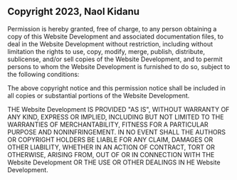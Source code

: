## Copyright 2023, Naol Kidanu

Permission is hereby granted, free of charge, to any person obtaining a copy of this Website Development and associated documentation files, to deal in the Website Development without restriction, including without limitation the rights to use, copy, modify, merge, publish, distribute, sublicense, and/or sell copies of the Website Development, and to permit persons to whom the Website Development is furnished to do so, subject to the following conditions:

The above copyright notice and this permission notice shall be included in all copies or substantial portions of the Website Development.

THE Website Development IS PROVIDED "AS IS", WITHOUT WARRANTY OF ANY KIND, EXPRESS OR IMPLIED, INCLUDING BUT NOT LIMITED TO THE WARRANTIES OF MERCHANTABILITY, FITNESS FOR A PARTICULAR PURPOSE AND NONINFRINGEMENT. IN NO EVENT SHALL THE AUTHORS OR COPYRIGHT HOLDERS BE LIABLE FOR ANY CLAIM, DAMAGES OR OTHER LIABILITY, WHETHER IN AN ACTION OF CONTRACT, TORT OR OTHERWISE, ARISING FROM, OUT OF OR IN CONNECTION WITH THE Website Development OR THE USE OR OTHER DEALINGS IN HE Website Development.
